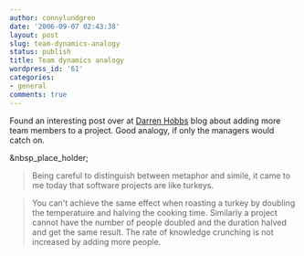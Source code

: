 ```yaml
---
author: connylundgren
date: '2006-09-07 02:43:38'
layout: post
slug: team-dynamics-analogy
status: publish
title: Team dynamics analogy
wordpress_id: '61'
categories:
- general
comments: true
---
```


Found an interesting post over at [Darren
Hobbs](http://www.darrenhobbs.com/archives/2006/09/yet_another_ana.html) blog
about adding more team members to a project. Good analogy, if only the
managers would catch on.

&nbsp_place_holder;

> Being careful to distinguish between metaphor and simile, it came to me
today that software projects are like turkeys.

>

> You can't achieve the same effect when roasting a turkey by doubling the
temperatuire and halving the cooking time. Similarly a project cannot have the
number of people doubled and the duration halved and get the same result. The
rate of knowledge crunching is not increased by adding more people.

